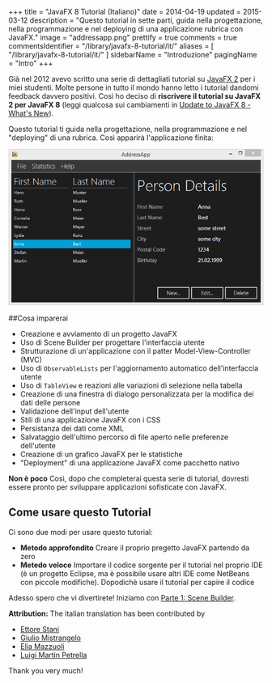 +++
title = "JavaFX 8 Tutorial (Italiano)"
date = 2014-04-19
updated = 2015-03-12
description = "Questo tutorial in sette parti, guida nella progettazione, nella programmazione e nel deploying di una applicazione rubrica con JavaFX."
image = "addressapp.png"
prettify = true
comments = true
commentsIdentifier = "/library/javafx-8-tutorial/it/"
aliases = [ 
  "/library/javafx-8-tutorial/it/" 
]
sidebarName = "Introduzione"
pagingName = "Intro"
+++

Già nel 2012 avevo scritto una serie di dettagliati tutorial su [JavaFX 2](/java/javafx-2-tutorial-intro/) per i miei studenti. Molte persone in tutto il mondo hanno letto i tutorial dandomi feedback davvero positivi. Così ho deciso di **riscrivere il tutorial su JavaFX 2 per JavaFX 8** (leggi qualcosa sui cambiamenti in [Update to JavaFX 8 - What's New](/blog/update-to-javafx-8-whats-new/)).
 
Questo tutorial ti guida nella progettazione, nella programmazione e nel "deploying" di una rubrica. Così apparirà l'applicazione finita:

![Screenshot AddressApp](addressapp.png)


##Cosa imparerai

* Creazione e avviamento di un progetto JavaFX
* Uso di Scene Builder per progettare l'interfaccia utente
* Strutturazione di un'applicazione con il patter Model-View-Controller (MVC)
* Uso di `ObservableLists` per l'aggiornamento automatico dell'interfaccia utente
* Uso di `TableView` e reazioni alle variazioni di selezione nella tabella
* Creazione di una finestra di dialogo personalizzata per la modifica dei dati delle persone
* Validazione dell'input dell'utente
* Stili di una applicazione JavaFX con i CSS
* Persistanza dei dati come XML
* Salvataggio dell'ultimo percorso di file aperto nelle preferenze dell'utente
* Creazione di un grafico JavaFX per le statistiche
* "Deployment" di una applicazione JavaFX come pacchetto nativo

**Non è poco** Così, dopo che completerai questa serie di tutorial, dovresti essere pronto per sviluppare applicazioni sofisticate con JavaFX. 


## Come usare questo Tutorial

Ci sono due modi per usare questo tutorial:

* **Metodo approfondito** Creare il proprio pregetto JavaFX partendo da zero
* **Metedo veloce** Importare il codice sorgente per il tutorial nel proprio IDE (è un progetto Eclipse, ma è possibile usare altri IDE come NetBeans con piccole modifiche). Dopodichè usare il tutorial per capire il codice


Adesso spero che vi divertirete! Iniziamo con [Parte 1: Scene Builder](/it/library/javafx-tutorial/part1/).

<div class="alert alert-success">
  <strong><i class="fa fa-trophy"></i> Attribution:</strong> The italian translation has been contributed by 
  <ul>
    <li><a href="https://github.com/ksclero" class="alert-link">Ettore Stani</a></li> 
    <li><a href="https://github.com/Mistra" class="alert-link">Giulio Mistrangelo</a></li> 
    <li><a href="https://github.com/Zikoel" class="alert-link">Elia Mazzuoli</a></li> 
    <li><a href="https://github.com/luigimartin" class="alert-link">Luigi Martin Petrella</a></li> 
  </ul>
  Thank you very much!
</div>
